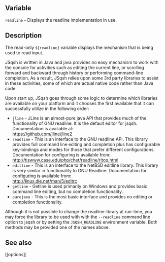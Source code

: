 ## Variable

  `readline` - Displays the readline implementation in use.

## Description

  The read-only `${readline}` variable displays the mechanism that is
  being used to read input. 
   
  JSqsh is written in Java and java provides no easy mechanism to 
  work with the console for activities such as editing the current 
  line, or scrolling forward and backward through history or performing
  command-line completion.  As a result, JSqsh relies upon some 3rd
  party libraries to assist in these activities, some of which are
  actual native code rather than Java code. 
   
  Upon start up, JSqsh goes through some logic to determine which
  libraries are available on your platform and it chooses the first
  available that it can successfully utilize in the following order:
   
  * `jline` - JLine is an almost-pure java API that provides much of the 
    functionality of GNU readline. It is the default editor for jsqsh.
    Documentation is available at:  
    https://github.com/jline/jline2
  * `readline` - This is an interface to the GNU readline API. This
    library provides full command line editing and completion
    plus has configurable key-bindings and modes for those 
    that prefer different configurations. Documentation
    for configuring is available from:  
    http://tiswww.case.edu/php/chet/readline/rltop.html
  * `editline` - This is an interface to the NetBSD editline library. This 
    library is very similar in functionality to GNU Readline. Documentation 
    for configuring is available from:  
    http://linux.die.net/man/5/editrc
  * `getline` - Getline is used primarily on Windows and provides basic 
    command line editing, but no completion functionality.
  * `purejava` - This is the most basic interface and provides no editing 
    or completion functionality.
   
Although it is not possible to change the readline library at run-time,
  you may force the library to be used with with the `--readline` command
  line option to jsqsh or by setting the `JSQSH_READLINE` environment variable.
  Both methods may be provided one of the names above.
              
## See also

  [[options]]
